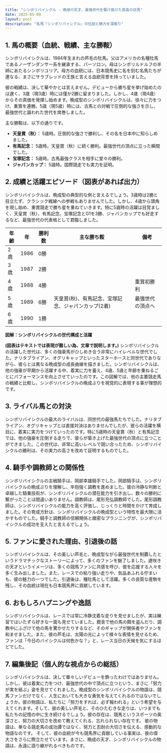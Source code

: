 ```yaml
---
title: "シンボリバイシクル - 晩成の天才、最強世代を駆け抜けた孤高の白馬"
date: 2025-05-09
layout: post
description: "名馬『シンボリバイシクル』の伝説と魅力を深堀り"
---
```


## 1. 馬の概要（血統、戦績、主な勝鞍）

シンボリバイシクルは、1984年生まれの芦毛の牡馬。父はアメリカの名種牡馬であるノーザンダンサー系を継承する、パーソロン。母はシンボリルドルフの半姉にあたるシンボリユリア。母方の血統には、日本競馬史に名を刻む名馬たちが連なる、まさにサラブレッドの王族と言える血統背景を持っていました。

彼の戦績は、決して華やかとは言えません。デビューから勝ち星を挙げ始めたのは遅く、3歳（現3歳）時には僅か2勝に留まりました。しかし、4歳（現4歳）からその真価を発揮し始めます。晩成型のシンボリバイシクルは、徐々に力をつけ、重賞を連勝。5歳（現5歳）時には、古馬との対戦で圧倒的な強さを示し、最強世代と謳われた世代を席巻しました。

主な勝鞍は、以下の通りです。

* **天皇賞（秋）：** 5歳時。圧倒的な強さで勝利し、その名を日本中に知らしめました。
* **有馬記念：** 5歳時。天皇賞（秋）に続く勝利。最強世代の頂点に立った瞬間でした。
* **宝塚記念：** 5歳時。古馬最強クラスを相手に堂々の勝利。
* **ジャパンカップ：** 5歳時。国際競走でも実力を証明。


## 2. 成績と活躍エピソード（図表があれば出力）

シンボリバイシクルは、晩成型の典型的な例と言えるでしょう。3歳時は2勝と目立たず、クラシック戦線への参戦もありませんでした。しかし、4歳から頭角を現し始め、重賞競走で勝ち星を重ねていきます。特に5歳時の活躍は目覚ましく、天皇賞（秋）、有馬記念、宝塚記念とG1を3勝、ジャパンカップでも好走するなど、最強世代の代表格として君臨しました。

| 年齢 | 年 | 勝利数 | 主な勝ち鞍 | 備考 |
|---|---|---|---|---|
| 2歳 | 1986 | 0勝 |  |  |
| 3歳 | 1987 | 2勝 |  |  |
| 4歳 | 1988 | 4勝 |  | 重賞初勝利 |
| 5歳 | 1989 | 6勝 | 天皇賞(秋)、有馬記念、宝塚記念、ジャパンカップ(2着) | 最強世代の頂点へ |
| 6歳 | 1990 | 1勝 |  |  |


**図解：シンボリバイシクルの世代構成と活躍**

**(図表はテキストでは表現が難しい為、文章で説明します。)**  シンボリバイシクルの活躍した世代は、多くの強豪馬がひしめき合う非常にハイレベルな世代でした。ナリタブライアン、オグリキャップといったスターホースと同世代でありながら、彼らとは異なる晩成型の成長曲線を描きました。シンボリバイシクルは、他の強豪が早期から活躍する中、着実に力を蓄え、4歳、5歳と年齢を重ねるごとにパフォーマンスを向上させていったのです。この図解では、他の主要競走馬の戦績と比較し、シンボリバイシクルの晩成ぶりを視覚的に表現する事が理想的です。


## 3. ライバル馬との対決

シンボリバイシクルの最大のライバルは、同世代の最強馬たちでした。ナリタブライアン、オグリキャップとは直接対決はありませんでしたが、彼らの活躍を横目に、着実に実力をつけていったのです。特に5歳時の天皇賞（秋）と有馬記念では、他の強豪を圧倒する走りで、彼らが築き上げた最強世代の頂点に立つことができました。この世代は、非常に高いレベルで競い合ったため、シンボリバイシクルの勝利は、その実力の高さを改めて証明するものでした。


## 4. 騎手や調教師との関係性

シンボリバイシクルの主戦騎手は、岡部幸雄騎手でした。岡部騎手は、シンボリバイシクルの晩成ぶりを理解し、辛抱強く調教を進めました。彼の冷静な判断と卓越した騎乗技術が、シンボリバイシクルの潜在能力を引き出し、数々の勝利に繋がったことは間違いありません。調教師は、尾形充弘調教師でした。尾形調教師は、シンボリバイシクルの能力を高く評価し、じっくりと時間をかけて育成しました。その育成方針は、シンボリバイシクルの晩成型という特性を最大限に活かすものでした。騎手と調教師の信頼関係と緻密なプランニングが、シンボリバイシクルの成功を支えたと言えるでしょう。


## 5. ファンに愛された理由、引退後の話

シンボリバイシクルは、その美しい芦毛と、晩成型ながら最強世代を制覇したというドラマチックなストーリーによって、多くのファンを魅了しました。遅咲きの天才というイメージは、多くの競馬ファンに共感を呼び、彼を応援する人々を多く生み出しました。また、レースでの粘り強い走りや、気品あふれる佇まいも、彼の魅力の一つでした。引退後は、種牡馬として活躍。多くの良質な産駒を残し、その血統は現在も日本競馬界に貢献しています。


## 6. おもしろハプニングや逸話

シンボリバイシクルは、レースでは常に冷静沈着な走りを見せましたが、実は練習ではいたずら好きな一面も見せていました。厩舎で他の馬の餌を盗んだり、調教中にふざけて他の馬を驚かせたりするなど、そのギャップが関係者やファンを和ませました。また、彼の芦毛は、太陽の光によって様々な表情を見せるため、ファンは「今日のバイシクルは何色かな？」と、レース当日の天候を気にするほどでした。


## 7. 編集後記（個人的な視点からの総括）

シンボリバイシクルは、決して華々しいデビューを飾ったわけではありません。しかし、彼は着実に力をつけ、最強世代の中で頂点に立つという、まさに「努力が実を結ぶ」姿を見せてくれました。晩成型のシンボリバイシクルの物語は、競馬ファンだけでなく、人生においても大きな勇気を与えてくれるのではないでしょうか。彼の物語は、私たちに「努力をすれば、必ず報われる」という希望を与えてくれます。そして、彼の美しい芦毛と、そのひたむきな走りは、いつまでも私たちの記憶の中に生き続けるでしょう。彼の存在は、競馬というスポーツの奥深さと、努力の大切さを改めて教えてくれる、忘れられない存在です。  彼の物語は、単なる競走馬の成功譚ではなく、努力と忍耐の大切さを伝える、感動的な物語なのです。  そして、彼の血統が今も競馬界に貢献している事実は、彼の偉大さをさらに際立たせています。まさに、晩成の天才、シンボリバイシクルの物語は、永遠に語り継がれるべきものです。
